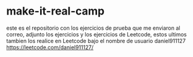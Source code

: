 # make-it-real-camp

este es el repositorio con los ejercicios de prueba que me enviaron al correo, adjunto los ejercicios y los ejercicios de Leetcode, 
estos ultimos tambien los realice en Leetcode bajo el nombre de usuario daniel911127
https://leetcode.com/daniel911127/
